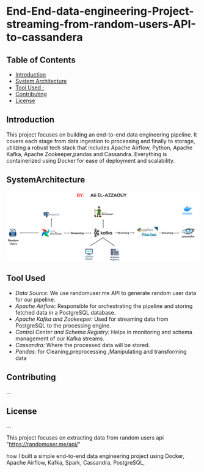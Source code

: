 # End-End-data-engineering-Project-streaming-from-random-users-API-to-cassandera



<!-- TABLE OF CONTENTS -->
## Table of Contents
- [Introduction](#introduction)
- [System Architecture](#SystemArchitecture)
- [Tool Used :](#ToolUsed )
- [Contributing](#contributing)
- [License](#license)
<!-- END OF TABLE OF CONTENTS -->




<a name="introduction"></a>
## Introduction
This project focuses on building an end-to-end data engineering pipeline. It covers each stage from data ingestion to processing and finally to storage, utilizing a robust tech stack that includes Apache Airflow, Python, Apache Kafka, Apache Zookeeper,pandas and Cassandra. Everything is containerized using Docker for ease of deployment and scalability.

<a name="SystemArchitecture"></a>
## SystemArchitecture
![Screenshot](https://github.com/2000aliali/End-End-data-engineering-Project-streaming-from-random-users-API-to-cassandera/blob/master/images/Image1.png)



<a name="ToolUsed "></a>
## Tool Used


- *Data Source:* We use randomuser.me API to generate random user data for our pipeline.
- *Apache Airflow:* Responsible for orchestrating the pipeline and storing fetched data in a PostgreSQL database.
- *Apache Kafka and Zookeeper:* Used for streaming data from PostgreSQL to the processing engine.
- *Control Center and Schema Registry:* Helps in monitoring and schema management of our Kafka streams.
- *Cassandra:* Where the processed data will be stored.
- *Pandas:* for Cleaning,preprocessing ,Manipulating and transforming data

<a name="contributing"></a>
## Contributing
...

<a name="license"></a>
## License
...






This project focuses on extracting data from random users api "https://randomuser.me/api/"
 
 
 
 how I built a simple end-to-end data engineering project using Docker, Apache Airflow, Kafka, Spark, Cassandra, PostgreSQL,
